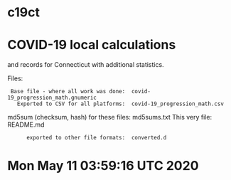 # c19ct

# COVID-19 local calculations

and records
for
  Connecticut
with
  additional statistics.

Files:

     Base file - where all work was done:  covid-19_progression_math.gnumeric
       Exported to CSV for all platforms:  covid-19_progression_math.csv

 md5sum (checksum, hash) for these files:  md5sums.txt
                          This very file:  README.md

          exported to other file formats:  converted.d

# Mon May 11 03:59:16 UTC 2020
